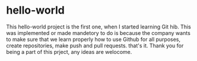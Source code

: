 # hello-world
This hello-world project is the first one, when I started learning Git hib. This was implemented or made mandetory to do is because the company wants to make sure that we learn properly how to use Github for all purposes, create repositories, make push and pull requests. that's it. Thank you for being a part of this prject, any ideas are welocome.
